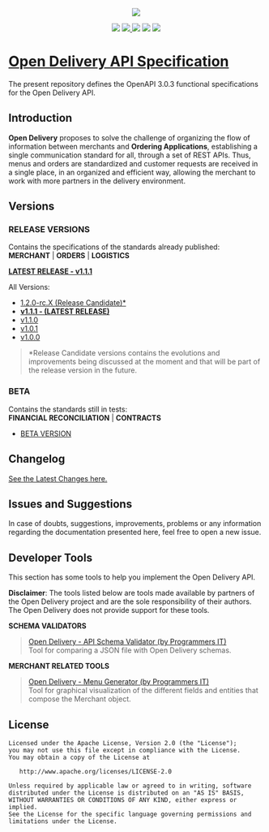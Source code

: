 <p align="center">
  <img src="https://user-images.githubusercontent.com/129890133/231524311-e4b8070d-ba66-42f8-bf1c-5607b9df9850.png" />
</p>
<p align="center">
  <img src="https://img.shields.io/github/v/release/Abrasel-Nacional/docs?display_name=release" />
  <a href="http://online.swagger.io/validator?url=https://abrasel-nacional.github.io/docs/openapi.yaml">
   <img src="https://img.shields.io/badge/OpenAPI-valid-brightgreen.svg" />
  </a>
  <img src="https://img.shields.io/badge/License-Apache%202.0-blue.svg" />
  <img src="https://img.shields.io/github/issues-raw/Abrasel-Nacional/docs" />
  <img src="https://img.shields.io/github/issues-closed-raw/Abrasel-NAcional/docs?color=green" />
</p>

# [Open Delivery API Specification](https://abrasel-nacional.github.io/docs/)

 
 The present repository defines the OpenAPI 3.0.3 functional specifications for the Open Delivery API.

## Introduction
**Open Delivery** proposes to solve the challenge of organizing the flow of information between merchants and **Ordering Applications**, establishing a single communication standard for all, through a set of REST APIs.
Thus, menus and orders are standardized and customer requests are received in a single place, in an organized and efficient way, allowing the merchant to work with more partners in the delivery environment.

## Versions

### **RELEASE VERSIONS**

Contains the specifications of the standards already published:  
**MERCHANT** | **ORDERS** | **LOGISTICS**

**[LATEST RELEASE - v1.1.1](https://abrasel-nacional.github.io/docs/)**

All Versions: 

- [1.2.0-rc.X (Release Candidate)*](https://abrasel-nacional.github.io/docs/versions/rc/)
- **[v1.1.1 - (LATEST RELEASE)](https://abrasel-nacional.github.io/docs/)**
- [v1.1.0](https://abrasel-nacional.github.io/docs/versions/1.1.0/)
- [v1.0.1](https://abrasel-nacional.github.io/docs/versions/1.0.1/)
- [v1.0.0](https://abrasel-nacional.github.io/docs/versions/1.0.0/)

>  *Release Candidate versions contains the evolutions and improvements being discussed at the moment and that will be part of the release version in the future.

### **BETA**  

Contains the standards still in tests:  
**FINANCIAL RECONCILIATION** | **CONTRACTS**

- [BETA VERSION](https://abrasel-nacional.github.io/docs/versions/beta/)

## Changelog

[See the Latest Changes here.](https://github.com/Abrasel-Nacional/docs/blob/gh-pages/CHANGELOG.md)

## Issues and Suggestions

In case of doubts, suggestions, improvements, problems or any information regarding the documentation presented here, feel free to open a new issue.

## Developer Tools

This section has some tools to help you implement the Open Delivery API. 

**Disclaimer**: The tools listed below are tools made available by partners of the Open Delivery project and are the sole responsibility of their authors. The Open Delivery does not provide support for these tools.

**SCHEMA VALIDATORS**

> [Open Delivery - API Schema Validator (by Programmers IT)](https://programmersit.github.io/opendelivery-api-schema-validator/)     
> Tool for comparing a JSON file with Open Delivery schemas.

**MERCHANT RELATED TOOLS**
> [Open Delivery - Menu Generator (by Programmers IT)](https://programmersit.github.io/opendelivery-menu-generator/)  
> Tool for graphical visualization of the different fields and entities that compose the Merchant object.

## License

    Licensed under the Apache License, Version 2.0 (the "License");
    you may not use this file except in compliance with the License.
    You may obtain a copy of the License at

       http://www.apache.org/licenses/LICENSE-2.0

    Unless required by applicable law or agreed to in writing, software
    distributed under the License is distributed on an "AS IS" BASIS,
    WITHOUT WARRANTIES OR CONDITIONS OF ANY KIND, either express or implied.
    See the License for the specific language governing permissions and
    limitations under the License.



